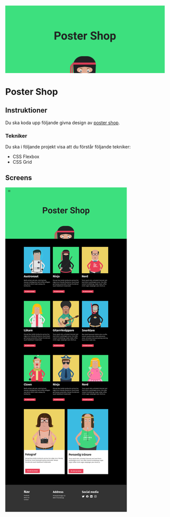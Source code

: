 ![poster](./poster.png)
# Poster Shop

## Instruktioner
Du ska koda upp följande givna design av [poster shop](https://www.figma.com/file/ApkqGdPVOlTaKVX6r12bGv/Poster-Shop?node-id=1%3A2).


### Tekniker
Du ska i följande projekt visa att du förstår följande tekniker:
- CSS Flexbox
- CSS Grid


## Screens
![screens](./screens.png)
